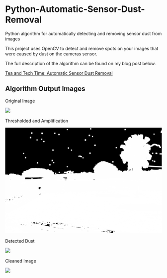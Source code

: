 # Python-Automatic-Sensor-Dust-Removal
Python algorithm for automatically detecting and removing sensor dust from images

This project uses OpenCV to detect and remove spots on your images that were caused by dust on the cameras sensor.

The full description of the algorithm can be found on my blog post below.

[Tea and Tech Time: Automatic Sensor Dust Removal](https://teaandtechtime.com/automatic-sensor-dust-removal/)

## Algorithm Output Images

Original Image

![](output_images/original_image.png)

Thresholded and Amplification

![](output_images/comb_threshold.png)

Detected Dust

![](output_images/shape_detect.png)

Cleaned Image

![](output_images/auto_dust_inpainting.png)